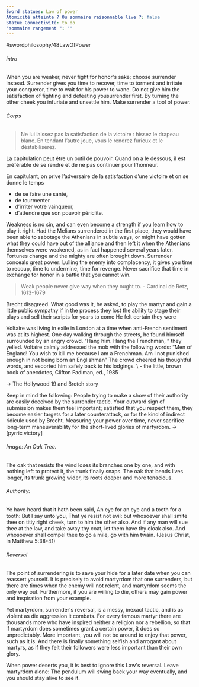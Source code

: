 ```yaml
---
Sword statues: Law of power
Atomicité atteinte ? Ou sommaire raisonnable live ?: false
Statue Connectivité: to do
"sommaire rangement ": ""
---
```


#swordphilosophy/48LawOfPower 

###### intro
When you are weaker, never fight for honor's sake; choose surrender instead. Surrender gives you time to recover, time to torment and irritate your conqueror, time to wait for his power to wane. Do not give him the satisfaction of fighting and defeating yousurrender first. By turning the other cheek you infuriate and unsettle him. Make surrender a tool of power.

###### Corps
> Ne lui laissez pas la satisfaction de la victoire : hissez le drapeau blanc. En tendant l’autre joue, vous le rendrez furieux et le déstabiliserez. 

La capitulation peut être un outil de pouvoir. Quand on a le dessous, il est préférable de se rendre et de ne pas continuer pour l’honneur.

En capitulant, on prive l’adversaire de la satisfaction d’une victoire et on se donne le temps 
- de se faire une santé, 
- de tourmenter 
- d’irriter votre vainqueur, 
- d’attendre que son pouvoir périclite.


Weakness is no sin, and can even become a strength if you learn how to play it right. Had the Melians surrendered in the first place, they would have been able to sabotage the Athenians in subtle ways, or might have gotten what they could have out of the alliance and then left it when the Athenians themselves were weakened, as in fact happened several years later. Fortunes change and the mighty are often brought down. Surrender conceals great power: Lulling the enemy into complacency, it gives you time to recoup, time to undermine, time for revenge. Never sacrifice that time in exchange for honor in a battle that you cannot win.

> Weak people never give way when they ought to. 
> \- Cardinal de Retz, 1613-1679



Brecht disagreed. What good was it, he asked, to play the martyr and gain a litde public sympathy if in the process they lost the ability to stage their plays and sell their scripts for years to come He felt certain they were

Voltaire was living in exile in London at a time when anti-French sentiment was at its highest. One day walking through the streets, he found himself surrounded by an angry crowd. “Hang him. Hang the Frenchman, ” they yelled. Voltaire calmly addressed the mob with the following words: “Men of England! You wish to kill me because I am a Frenchman. Am I not punished enough in not being born an Englishman” 
The crowd cheered his thoughtful words, and escorted him safely back to his lodgings.
\ - the little, brown book of anecdotes, Clifton Fadiman, ed., 1985

-> The Hollywood 19 and Bretch story

Keep in mind the following: People trying to make a show of their authority are easily deceived by the surrender tactic. Your outward sign of submission makes them feel important; satisfied that you respect them, they become easier targets for a later counterattack, or for the kind of indirect ridicule used by Brecht. 
Measuring your power over time, never sacrifice long-term maneuverability for the short-lived glories of martyrdom.
-> [pyrric victory]


###### Image: An Oak Tree. 
The oak that resists the wind loses its branches one by one, and with nothing left to protect it, the trunk finally snaps. The oak that bends lives longer, its trunk growing wider, its roots deeper and more tenacious.

###### Authority: 
Ye have heard that it hath been said, An eye for an eye and a tooth for a tooth: But I say unto you, That ye resist not evil: but whosoever shall smite thee on titiy right cheek, turn to him the other also. And if any man will sue thee at the law, and take away thy coat, let them have thy cloak also. And whosoever shall compel thee to go a mile, go with him twain. (Jesus Christ, in Matthew 5:38-41)


###### Reversal
The point of surrendering is to save your hide for a later date when you can reassert yourself. It is precisely to avoid martyrdom that one surrenders, but there are times when the enemy will not relent, and martyrdom seems the only way out. Furthermore, if you are willing to die, others may gain power and inspiration from your example.

Yet martyrdom, surrender's reversal, is a messy, inexact tactic, and is as violent as die aggression it combats. For every famous martyr there are thousands more who have inspired neither a religion nor a rebellion, so that if martyrdom does sometimes grant a certain power, it does so unpredictably. More important, you will not be around to enjoy that power, such as it is. And there is finally something selfish and arrogant about martyrs, as if they felt their followers were less important than their own glory.

When power deserts you, it is best to ignore this Law's reversal. Leave martyrdom alone: The pendulum will swing back your way eventually, and you should stay alive to see it.

